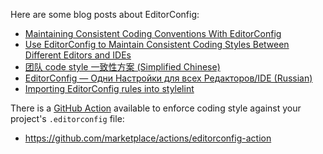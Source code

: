 Here are some blog posts about EditorConfig:

- [Maintaining Consistent Coding Conventions With EditorConfig](http://treyhunner.com/2012/02/editorconfig/)
- [Use EditorConfig to Maintain Consistent Coding Styles Between Different Editors and IDEs](http://www.topbug.net/blog/2012/03/14/use-editorconfig-to-maintain-consistent-coding-styles-between-different-editors-and-ides/)
- [团队 code style 一致性方案 (Simplified Chinese)](http://www.jsser.com/t/80)
- [EditorConfig — Одни Настройки для всех Редакторов/IDE (Russian)](http://habrahabr.ru/post/220131/)
- [Importing EditorConfig rules into stylelint](https://gist.github.com/MatthiasWinkelmann/e9c191bccef7269c14724fd14d137b6f)

There is a [GitHub Action](https://github.com/features/actions) available to enforce coding style against your project's `.editorconfig` file:

- https://github.com/marketplace/actions/editorconfig-action